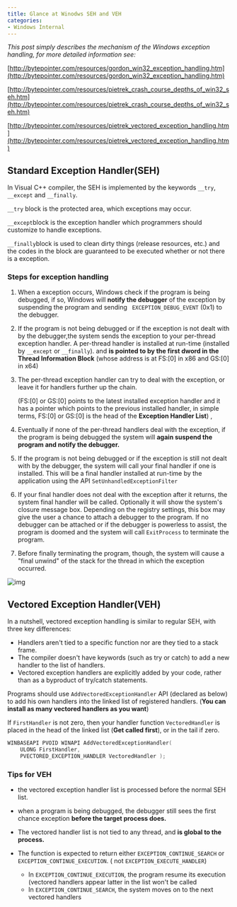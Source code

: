 ```yaml
---
title: Glance at Winodws SEH and VEH
categories:
- Windows Internal
---
```

<!-- more -->

 *This post simply describes the mechanism of the Windows exception handling, for more detailed information see:*

[http://bytepointer.com/resources/gordon_win32_exception_handling.htm](http://bytepointer.com/resources/gordon_win32_exception_handling.htm)

[http://bytepointer.com/resources/pietrek_crash_course_depths_of_win32_seh.htm](http://bytepointer.com/resources/pietrek_crash_course_depths_of_win32_seh.htm)

[http://bytepointer.com/resources/pietrek_vectored_exception_handling.htm](http://bytepointer.com/resources/pietrek_vectored_exception_handling.htm)

## Standard Exception Handler(SEH)

In Visual C++ compiler, the SEH is implemented by the keywords `__try`, `__except` and `__finally`.

 `__try` block is the protected area, which exceptions may occur.

`__except`block is the exception handler which programmers should customize to handle exceptions.

`__finally`block is used to clean dirty things (release resources, etc.) and the codes in the block are guaranteed to be executed whether or not there is a exception.

### Steps for exception handling

1. When a exception occurs, Windows check if the program is being debugged, if so, Windows will **notify the debugger** of the exception by suspending the program and sending ` EXCEPTION_DEBUG_EVENT`  (0x1) to the debugger.

2. If the program is not being debugged or if the exception is not dealt with by the debugger,the system sends the exception to your per-thread exception handler.  A per-thread handler is installed at run-time (installed by `__except` or `__finally`). and **is pointed to by the first dword in the Thread Information Block** (whose address is at FS:[0] in x86 and GS:[0] in x64)

3. The per-thread exception handler can try to deal with the exception, or leave it for handlers further up the chain.

   (FS:[0] or GS:[0] points to the latest installed exception handler and it has a pointer which points to the previous installed handler, in simple terms, FS:[0] or GS:[0] is the head of the **Exception Handler List**) , 

4. Eventually if none of the per-thread handlers deal with the exception, if the program is being debugged the system will **again suspend the program and notify the debugger.**

5. If the program is not being debugged or if the exception is still not dealt with by the debugger, the system will call your final handler if one is installed. This will be a final handler installed at run-time by the application using the API `SetUnhandledExceptionFilter`

6. If your final handler does not deal with the exception after it returns, the system final handler will be called. Optionally it will show the system's closure message box. Depending on the registry settings, this box may give the user a chance to attach a debugger to the program. If no debugger can be attached or if the debugger is powerless to assist, the program is doomed and the system will call `ExitProcess` to terminate the program.

7. Before finally terminating the program, though, the system will cause a "final unwind" of the stack for the thread in which the exception occurred.

![img](http://bytepointer.com/resources/pietrek_crash_course_depths_of_win32_seh_files/pietrek4.jpg)



## Vectored Exception Handler(VEH)

In a nutshell, vectored exception handling is similar to regular SEH, with three key differences:

- Handlers aren't tied to a specific function nor are they tied to a stack frame.
- The compiler doesn't have keywords (such as try or catch) to add a new handler to the list of handlers.
- Vectored exception handlers are explicitly added by your code, rather than as a byproduct of try/catch statements.

Programs should use `AddVectoredExceptionHandler` API (declared as below) to add his own handlers into the linked list of registered handlers. (**You can install as many vectored handlers as you want**)

If `FirstHandler` is not zero, then your handler  function `VectoredHandler` is placed in the head of the linked list (**Get called first**), or in the tail if zero.

```c++
WINBASEAPI PVOID WINAPI AddVectoredExceptionHandler(
    ULONG FirstHandler,
    PVECTORED_EXCEPTION_HANDLER VectoredHandler );
```

### Tips for VEH

- the vectored exception handler list is processed before the normal SEH list. 

- when a program is being debugged, the debugger still sees the first chance exception **before the target process does.**

- The vectored handler list is not tied to any thread, and **is global to the process.**

- The function is expected to return either `EXCEPTION_CONTINUE_SEARCH` or `EXCEPTION_CONTINUE_EXECUTION`. ( not `EXCEPTION_EXECUTE_HANDLER`)

  - In `EXCEPTION_CONTINUE_EXECUTION`, the program resume its execution (vectored handlers appear latter in the list won't be called 
  - In `EXCEPTION_CONTINUE_SEARCH`, the system moves on to the next vectored handlers

  

